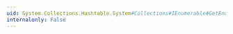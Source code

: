 ```yaml
---
uid: System.Collections.Hashtable.System#Collections#IEnumerable#GetEnumerator
internalonly: False
---
```

